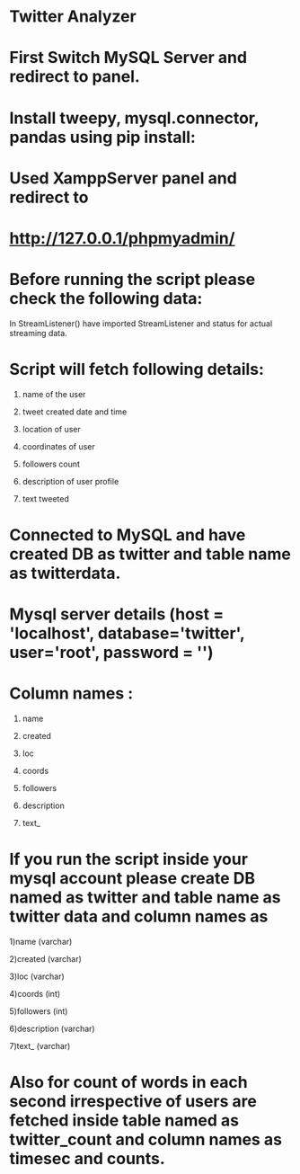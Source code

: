 # Twitter Analyzer


# First Switch MySQL Server and redirect to panel.

# Install tweepy, mysql.connector, pandas   using pip install:

# Used XamppServer panel and redirect to

# http://127.0.0.1/phpmyadmin/


# Before running the script please check the following data:


 In StreamListener() have imported StreamListener and status for actual streaming data.


# Script will fetch following details:


1) name of the user

2) tweet created date and time

3) location of user

4) coordinates of user

5) followers count 

6) description of user profile

7) text tweeted




# Connected to MySQL and have created DB as twitter and table name as twitterdata.


# Mysql server details (host = 'localhost', database='twitter', user='root', password = '')

# Column names : 

1) name 

2) created

3) loc 

4) coords 

5) followers 

6) description

7) text_



# If you run the script inside your mysql account please create DB named as twitter and table name as twitter data and column names as

1)name (varchar)

2)created (varchar)

3)loc  (varchar)

4)coords (int)

5)followers (int)

6)description (varchar)

7)text_ (varchar)


# Also for count of words in each second irrespective of users are fetched inside table named as twitter_count and column names as timesec and counts.

